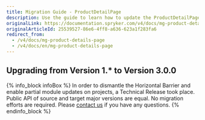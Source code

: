 ```yaml
---
title: Migration Guide - ProductDetailPage
description: Use the guide to learn how to update the ProductDetailPage module.
originalLink: https://documentation.spryker.com/v4/docs/mg-product-details-page
originalArticleId: 25539527-86e6-4ff8-a636-623a1f283fa6
redirect_from:
  - /v4/docs/mg-product-details-page
  - /v4/docs/en/mg-product-details-page
---
```


## Upgrading from Version 1.* to Version 3.0.0

{% info_block infoBox %}
In order to dismantle the Horizontal Barrier and enable partial module updates on projects, a Technical Release took place. Public API of source and target major versions are equal. No migration efforts are required. Please [contact us](https://spryker.com/en/support/) if you have any questions.
{% endinfo_block %}
